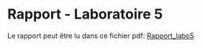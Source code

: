 # Rapport - Laboratoire 5

Le rapport peut être lu dans ce fichier pdf: [Rapport_labo5](PTR_Labo5.pdf)